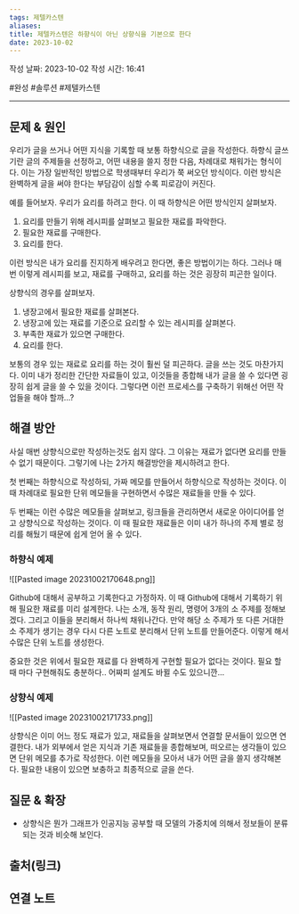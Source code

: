```yaml
---
tags: 제텔카스텐
aliases: 
title: 제텔카스텐은 하향식이 아닌 상향식을 기본으로 한다
date: 2023-10-02
---
```

작성 날짜: 2023-10-02
작성 시간: 16:41

#완성 #솔루션 #제텔카스텐 

----

## 문제 & 원인

우리가 글을 쓰거나 어떤 지식을 기록할 때 보통 하향식으로 글을 작성한다. 하향식 글쓰기란 글의 주제들을 선정하고, 어떤 내용을 쓸지 정한 다음, 차례대로 채워가는 형식이다. 이는 가장 일반적인 방법으로 학생때부터 우리가 쭉 써오던 방식이다. 이런 방식은 완벽하게 글을 써야 한다는 부담감이 심할 수록 피로감이 커진다.

예를 들어보자. 우리가 요리를 하려고 한다.  이 때 하향식은 어떤 방식인지 살펴보자.

1. 요리를 만들기 위해 레시피를 살펴보고 필요한 재료를 파악한다.
2. 필요한 재료를 구매한다.
3. 요리를 한다.

이런 방식은 내가 요리를 진지하게 배우려고 한다면, 좋은 방법이기는 하다. 그러나 매 번 이렇게 레시피를 보고, 재료를 구매하고, 요리를 하는 것은 굉장히 피곤한 일이다.

상향식의 경우를 살펴보자.

1. 냉장고에서 필요한 재료를 살펴본다.
2. 냉장고에 있는 재료를 기준으로 요리할 수 있는 레시피를 살펴본다.
3. 부족한 재료가 있으면 구매한다.
4. 요리를 한다.

보통의 경우 있는 재료로 요리를 하는 것이 훨씬 덜 피곤하다. 글을 쓰는 것도 마찬가지다. 이미 내가 정리한 간단한 자료들이 있고, 이것들을 종합해 내가 글을 쓸 수 있다면 굉장히 쉽게 글을 쓸 수 있을 것이다. 그렇다면 이런 프로세스를 구축하기 위해선 어떤 작업들을 해야 할까...?

## 해결 방안

사실 매번 상향식으로만 작성하는것도 쉽지 않다. 그 이유는 재료가 없다면 요리를 만들 수 없기 때문이다. 그렇기에 나는 2가지 해결방안을 제시하려고 한다. 

첫 번째는 하향식으로 작성하되, 가짜 메모를 만들어서 하향식으로 작성하는 것이다. 이 때 차례대로 필요한 단위 메모들을 구현하면서 수많은 재료들을 만들 수 있다. 

두 번째는 이런 수많은 메모들을 살펴보고, 링크들을 관리하면서 새로운 아이디어를 얻고 상향식으로 작성하는 것이다.  이 때 필요한 재료들은 이미 내가 하나의 주제 별로 정리를 해뒀기 때문에 쉽게 얻어 올 수 있다.

### 하향식 예제

![[Pasted image 20231002170648.png]]

Github에 대해서 공부하고 기록한다고 가정하자. 이 때 Github에 대해서 기록하기 위해 필요한 재료를 미리 설계한다. 나는 소개, 동작 원리, 명령어 3개의 소 주제를 정해보겠다. 그리고 이들을 분리해서 하나씩 채워나간다. 만약 해당 소 주제가 또 다른 거대한 소 주제가 생기는 경우 다시 다른 노트로 분리해서 단위 노트를 만들어준다. 이렇게 해서 수많은 단위 노트를 생성한다.

중요한 것은 위에서 필요한 재료를 다 완벽하게 구현할 필요가 없다는 것이다. 필요 할 때 마다 구현해줘도 충분하다.. 어짜피 설계도 바뀔 수도 있으니깐...

### 상향식 예제

![[Pasted image 20231002171733.png]]

상향식은 이미 어느 정도 재료가 있고, 재료들을 살펴보면서 연결할 문서들이 있으면 연결한다. 내가 외부에서 얻은 지식과 기존 재료들을 종합해보며, 떠오르는 생각들이 있으면 단위 메모를 추가로 작성한다. 이런 메모들을 모아서 내가 어떤 글을 쓸지 생각해본다. 필요한 내용이 있으면 보충하고 최종적으로 글을 쓴다.
## 질문 & 확장

- 상향식은 뭔가 그래프가 인공지능 공부할 때 모델의 가중치에 의해서 정보들이 분류되는 것과 비슷해 보인다.

## 출처(링크)


## 연결 노트
